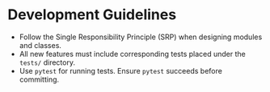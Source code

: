 # Development Guidelines

- Follow the Single Responsibility Principle (SRP) when designing modules and classes.
- All new features must include corresponding tests placed under the `tests/` directory.
- Use `pytest` for running tests. Ensure `pytest` succeeds before committing.
